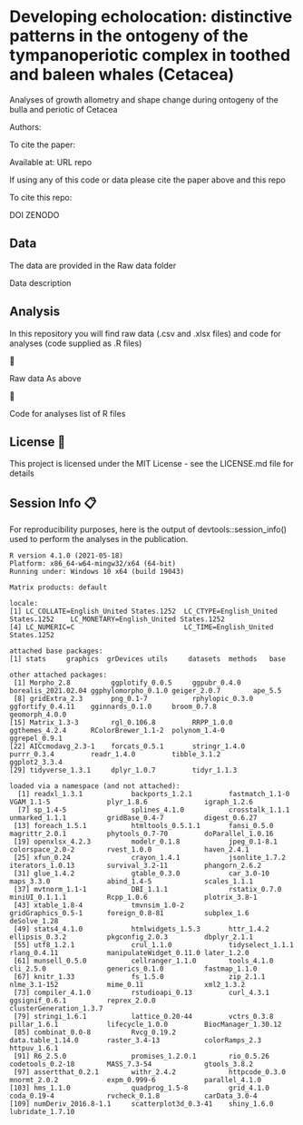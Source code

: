 # Developing echolocation: distinctive patterns in the ontogeny of the tympanoperiotic complex in toothed and baleen whales (Cetacea)
Analyses of growth allometry and shape change during ontogeny of the bulla and periotic of Cetacea 

Authors: 

To cite the paper:


Available at: URL repo

If using any of this code or data please cite the paper above and this repo

To cite this repo:


DOI ZENODO

## Data 

The data are provided in the Raw data folder

Data description



## Analysis 
In this repository you will find raw data (.csv and .xlsx files) and code for analyses (code supplied as .R files)

📁

Raw data
As above

📁

Code for analyses
list of R files

## License 📃
This project is licensed under the MIT License - see the LICENSE.md file for details

## Session Info 📋
For reproducibility purposes, here is the output of devtools::session_info() used to perform the analyses in the publication.

```
R version 4.1.0 (2021-05-18)
Platform: x86_64-w64-mingw32/x64 (64-bit)
Running under: Windows 10 x64 (build 19043)

Matrix products: default

locale:
[1] LC_COLLATE=English_United States.1252  LC_CTYPE=English_United States.1252    LC_MONETARY=English_United States.1252
[4] LC_NUMERIC=C                           LC_TIME=English_United States.1252    

attached base packages:
[1] stats     graphics  grDevices utils     datasets  methods   base     

other attached packages:
 [1] Morpho_2.8          ggplotify_0.0.5     ggpubr_0.4.0        borealis_2021.02.04 ggphylomorpho_0.1.0 geiger_2.0.7        ape_5.5            
 [8] gridExtra_2.3       png_0.1-7           rphylopic_0.3.0     ggfortify_0.4.11    gginnards_0.1.0     broom_0.7.8         geomorph_4.0.0     
[15] Matrix_1.3-3        rgl_0.106.8         RRPP_1.0.0          ggthemes_4.2.4      RColorBrewer_1.1-2  polynom_1.4-0       ggrepel_0.9.1      
[22] AICcmodavg_2.3-1    forcats_0.5.1       stringr_1.4.0       purrr_0.3.4         readr_1.4.0         tibble_3.1.2        ggplot2_3.3.4      
[29] tidyverse_1.3.1     dplyr_1.0.7         tidyr_1.1.3        

loaded via a namespace (and not attached):
  [1] readxl_1.3.1            backports_1.2.1         fastmatch_1.1-0         VGAM_1.1-5              plyr_1.8.6              igraph_1.2.6           
  [7] sp_1.4-5                splines_4.1.0           crosstalk_1.1.1         unmarked_1.1.1          gridBase_0.4-7          digest_0.6.27          
 [13] foreach_1.5.1           htmltools_0.5.1.1       fansi_0.5.0             magrittr_2.0.1          phytools_0.7-70         doParallel_1.0.16      
 [19] openxlsx_4.2.3          modelr_0.1.8            jpeg_0.1-8.1            colorspace_2.0-2        rvest_1.0.0             haven_2.4.1            
 [25] xfun_0.24               crayon_1.4.1            jsonlite_1.7.2          iterators_1.0.13        survival_3.2-11         phangorn_2.6.2         
 [31] glue_1.4.2              gtable_0.3.0            car_3.0-10              maps_3.3.0              abind_1.4-5             scales_1.1.1           
 [37] mvtnorm_1.1-1           DBI_1.1.1               rstatix_0.7.0           miniUI_0.1.1.1          Rcpp_1.0.6              plotrix_3.8-1          
 [43] xtable_1.8-4            tmvnsim_1.0-2           gridGraphics_0.5-1      foreign_0.8-81          subplex_1.6             deSolve_1.28           
 [49] stats4_4.1.0            htmlwidgets_1.5.3       httr_1.4.2              ellipsis_0.3.2          pkgconfig_2.0.3         dbplyr_2.1.1           
 [55] utf8_1.2.1              crul_1.1.0              tidyselect_1.1.1        rlang_0.4.11            manipulateWidget_0.11.0 later_1.2.0            
 [61] munsell_0.5.0           cellranger_1.1.0        tools_4.1.0             cli_2.5.0               generics_0.1.0          fastmap_1.1.0          
 [67] knitr_1.33              fs_1.5.0                zip_2.1.1               nlme_3.1-152            mime_0.11               xml2_1.3.2             
 [73] compiler_4.1.0          rstudioapi_0.13         curl_4.3.1              ggsignif_0.6.1          reprex_2.0.0            clusterGeneration_1.3.7
 [79] stringi_1.6.1           lattice_0.20-44         vctrs_0.3.8             pillar_1.6.1            lifecycle_1.0.0         BiocManager_1.30.12    
 [85] combinat_0.0-8          Rvcg_0.19.2             data.table_1.14.0       raster_3.4-13           colorRamps_2.3          httpuv_1.6.1           
 [91] R6_2.5.0                promises_1.2.0.1        rio_0.5.26              codetools_0.2-18        MASS_7.3-54             gtools_3.8.2           
 [97] assertthat_0.2.1        withr_2.4.2             httpcode_0.3.0          mnormt_2.0.2            expm_0.999-6            parallel_4.1.0         
[103] hms_1.1.0               quadprog_1.5-8          grid_4.1.0              coda_0.19-4             rvcheck_0.1.8           carData_3.0-4          
[109] numDeriv_2016.8-1.1     scatterplot3d_0.3-41    shiny_1.6.0             lubridate_1.7.10      
```

